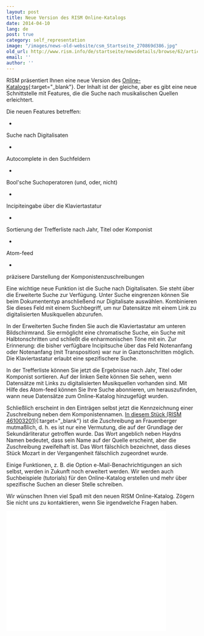 ```yaml
---
layout: post
title: Neue Version des RISM Online-Katalogs
date: 2014-04-10
lang: de
post: true
category: self_representation
image: "/images/news-old-website/csm_Startseite_270869d386.jpg"
old_url: http://www.rism.info/de/startseite/newsdetails/browse/62/article/64/new-version-of-the-rism-online-catalog.html
email: ''
author: ''
---
```


RISM präsentiert Ihnen eine neue Version des [Online-Katalogs](http://opac.rism.info/){:target="_blank"}. Der Inhalt ist der gleiche, aber es gibt eine neue Schnittstelle mit Features, die die Suche nach musikalischen Quellen erleichtert.

Die neuen Features betreffen:

-

Suche nach Digitalisaten

-

Autocomplete in den Suchfeldern

-

Bool'sche Suchoperatoren (und, oder, nicht)

-

Incipiteingabe über die Klaviertastatur

-

Sortierung der Trefferliste nach Jahr, Titel oder Komponist

-

Atom-feed

-

präzisere Darstellung der Komponistenzuschreibungen

Eine wichtige neue Funktion ist die Suche nach Digitalisaten. Sie steht über die Erweiterte Suche zur Verfügung. Unter Suche eingrenzen können Sie beim Dokumententyp anschließend nur Digitalisate auswählen. Kombinieren Sie dieses Feld mit einem Suchbegriff, um nur Datensätze mit einem Link zu digitalisierten Musikquellen abzurufen.

In der Erweiterten Suche finden Sie auch die Klaviertastatur am unteren Bildschirmrand. Sie ermöglicht eine chromatische Suche, ein Suche mit Halbtonschritten und schließt die enharmonischen Töne mit ein. Zur Erinnerung: die bisher verfügbare Incipitsuche über das Feld Notenanfang oder Notenanfang (mit Transposition) war nur in Ganztonschritten möglich. Die Klaviertastatur erlaubt eine spezifischere Suche.

In der Trefferliste können Sie jetzt die Ergebnisse nach Jahr, Titel oder Komponist sortieren. Auf der linken Seite können Sie sehen, wenn Datensätze mit Links zu digitalisierten Musikquellen vorhanden sind. Mit Hilfe des Atom-feed können Sie Ihre Suche abonnieren, um herauszufinden, wann neue Datensätze zum Online-Katalog hinzugefügt wurden.

Schließlich erscheint in den Einträgen selbst jetzt die Kennzeichnung einer Zuschreibung neben dem Komponistennamen. [In diesem Stück (RISM 461003201)](https://opac.rism.info/metaopac/search?q=rism461003201&db=251&View=rism){:target="_blank"} ist die Zuschreibung an Frauenberger mutmaßlich, d. h. es ist nur eine Vermutung, die auf der Grundlage der Sekundärliteratur getroffen wurde. Das Wort angeblich neben Haydns Namen bedeutet, dass sein Name auf der Quelle erscheint, aber die Zuschreibung zweifelhaft ist. Das Wort fälschlich bezeichnet, dass dieses Stück Mozart in der Vergangenheit fälschlich zugeordnet wurde.

Einige Funktionen, z. B. die Option e-Mail-Benachrichtigungen an sich selbst, werden in Zukunft noch erweitert werden. Wir werden auch Suchbeispiele (tutorials) für den Online-Katalog erstellen und mehr über spezifische Suchen an dieser Stelle schreiben.

Wir wünschen Ihnen viel Spaß mit den neuen RISM Online-Katalog. Zögern Sie nicht uns zu kontaktieren, wenn Sie irgendwelche Fragen haben.

<iframe width="420" height="315" src="//www.youtube.com/embed/iVuL4WA-Gmw" frameborder="0" allowfullscreen></iframe>


